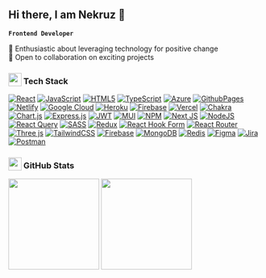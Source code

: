 ## Hi there, I am Nekruz 👋
**`Frontend Developer`**

🚀 Enthusiastic about leveraging technology for positive change<br>🤝 Open to collaboration on exciting projects

### <img width="26px" align="absbottom" src="https://media2.giphy.com/media/QssGEmpkyEOhBCb7e1/giphy.gif?cid=ecf05e47a0n3gi1bfqntqmob8g9aid1oyj2wr3ds3mg700bl&rid=giphy.gif"> Tech Stack
[![React](https://img.shields.io/badge/react-%2320232a.svg?style=flat&logo=react&logoColor=%2361DAFB)](#) [![JavaScript](https://img.shields.io/badge/javascript-%23323330.svg?style=flat&logo=javascript&logoColor=%23F7DF1E)](#) [![HTML5](https://img.shields.io/badge/html5-%23E34F26.svg?style=flat&logo=html5&logoColor=white)](#) [![TypeScript](https://img.shields.io/badge/typescript-%23007ACC.svg?style=flat&logo=typescript&logoColor=white)](#) [![Azure](https://img.shields.io/badge/azure-%230072C6.svg?style=flat&logo=microsoftazure&logoColor=white)](#)
[![GithubPages](https://img.shields.io/badge/github%20pages-121013?style=flat&logo=github&logoColor=white)](#) [![Netlify](https://img.shields.io/badge/netlify-%23000000.svg?style=flat&logo=netlify&logoColor=#00C7B7)](#) [![Google Cloud](https://img.shields.io/badge/GoogleCloud-%234285F4.svg?style=flat&logo=google-cloud&logoColor=white)](#) [![Heroku](https://img.shields.io/badge/heroku-%23430098.svg?style=flat&logo=heroku&logoColor=white)](#) [![Firebase](https://img.shields.io/badge/firebase-%23039BE5.svg?style=flat&logo=firebase)](#)
[![Vercel](https://img.shields.io/badge/vercel-%23000000.svg?style=flat&logo=vercel&logoColor=white)](#) [![Chakra](https://img.shields.io/badge/chakra-%234ED1C5.svg?style=flat&logo=chakraui&logoColor=white)](#) [![Chart.js](https://img.shields.io/badge/chart.js-F5788D.svg?style=flat&logo=chart.js&logoColor=white)](#) [![Express.js](https://img.shields.io/badge/express.js-%23404d59.svg?style=flat&logo=express&logoColor=%2361DAFB)](#) [![JWT](https://img.shields.io/badge/JWT-black?style=flat&logo=JSON%20web%20tokens)](#)
[![MUI](https://img.shields.io/badge/MUI-%230081CB.svg?style=flat&logo=mui&logoColor=white)](#) [![NPM](https://img.shields.io/badge/NPM-%23CB3837.svg?style=flat&logo=npm&logoColor=white)](#) [![Next JS](https://img.shields.io/badge/Next-black?style=flat&logo=next.js&logoColor=white)](#) [![NodeJS](https://img.shields.io/badge/node.js-6DA55F?style=flat&logo=node.js&logoColor=white)](#) [![React Query](https://img.shields.io/badge/-React%20Query-FF4154?style=flat&logo=react%20query&logoColor=white)](#)
[![SASS](https://img.shields.io/badge/SASS-hotpink.svg?style=flat&logo=SASS&logoColor=white)](#) [![Redux](https://img.shields.io/badge/redux-%23593d88.svg?style=flat&logo=redux&logoColor=white)](#) [![React Hook Form](https://img.shields.io/badge/React%20Hook%20Form-%23EC5990.svg?style=flat&logo=reacthookform&logoColor=white)](#) [![React Router](https://img.shields.io/badge/React_Router-CA4245?style=flat&logo=react-router&logoColor=white)](#) [![Three js](https://img.shields.io/badge/threejs-black?style=flat&logo=three.js&logoColor=white)](#)
[![TailwindCSS](https://img.shields.io/badge/tailwindcss-%2338B2AC.svg?style=flat&logo=tailwind-css&logoColor=white)](#) [![Firebase](https://img.shields.io/badge/Firebase-039BE5?style=flat&logo=Firebase&logoColor=white)](#) [![MongoDB](https://img.shields.io/badge/MongoDB-%234ea94b.svg?style=flat&logo=mongodb&logoColor=white)](#) [![Redis](https://img.shields.io/badge/redis-%23DD0031.svg?style=flat&logo=redis&logoColor=white)](#) [![Figma](https://img.shields.io/badge/figma-%23F24E1E.svg?style=flat&logo=figma&logoColor=white)](#) [![Jira](https://img.shields.io/badge/jira-%230A0FFF.svg?style=flat&logo=jira&logoColor=white)](#)
 [![Postman](https://img.shields.io/badge/Postman-FF6C37?style=flat&logo=postman&logoColor=white)](#)
### <img width="26px" align="absbottom" src="https://media.giphy.com/media/c8knYYZ5vzC8V6tpMI/giphy.gif"> GitHub Stats
<img src="https://github-readme-streak-stats.herokuapp.com/?user=nekruza&theme=react&hide_border=false" height="180px"/> <img src="https://github-readme-stats.vercel.app/api/top-langs/?username=nekruza&theme=react&hide_border=false&include_all_commits=false&count_private=false&layout=compact" height="180px"/>


